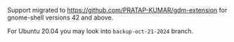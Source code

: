 ﻿Support migrated to https://github.com/PRATAP-KUMAR/gdm-extension for gnome-shell versions 42 and above.

For Ubuntu 20.04 you may look into `backup-oct-21-2024` branch.

